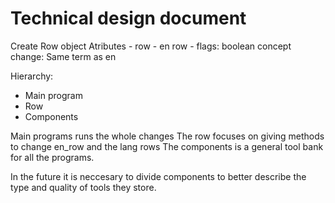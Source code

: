 # Technical design document


Create Row object
Atributes
    - row
    - en row
    - flags: boolean
        concept change:
        Same term as en


Hierarchy:
 - Main program 
 - Row
 - Components


 Main programs runs the whole changes
 The row focuses on giving methods to change en_row and the lang rows
 The components is a general tool bank for all the programs.


 In the future it is neccesary to divide components to better describe the type and quality of tools they store.